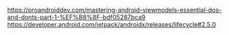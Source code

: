 https://proandroiddev.com/mastering-android-viewmodels-essential-dos-and-donts-part-1-%EF%B8%8F-bdf05287bca9
https://developer.android.com/jetpack/androidx/releases/lifecycle#2.5.0
